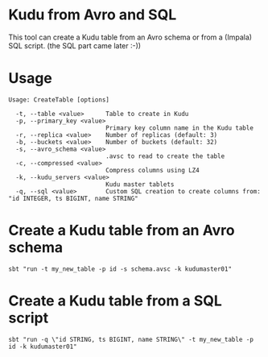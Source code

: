 # Kudu from Avro and SQL

This tool can create a Kudu table from an Avro schema or from a (Impala) SQL script. (the SQL part came later :-))

# Usage

```
Usage: CreateTable [options]

  -t, --table <value>      Table to create in Kudu
  -p, --primary_key <value>
                           Primary key column name in the Kudu table
  -r, --replica <value>    Number of replicas (default: 3)
  -b, --buckets <value>    Number of buckets (default: 32)
  -s, --avro_schema <value>
                           .avsc to read to create the table
  -c, --compressed <value>
                           Compress columns using LZ4
  -k, --kudu_servers <value>
                           Kudu master tablets
  -q, --sql <value>        Custom SQL creation to create columns from: "id INTEGER, ts BIGINT, name STRING"
```

# Create a Kudu table from an Avro schema
 
```
sbt "run -t my_new_table -p id -s schema.avsc -k kudumaster01"
```

# Create a Kudu table from a SQL script

```
sbt "run -q \"id STRING, ts BIGINT, name STRING\" -t my_new_table -p id -k kudumaster01"
```

